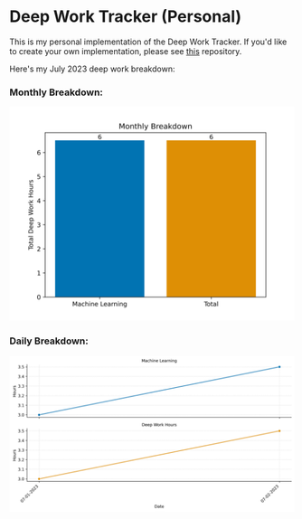 # Deep Work Tracker (Personal)

This is my personal implementation of the Deep Work Tracker. If you'd like to create your own implementation, please see [this](https://github.com/BMCARDONA/deep_work_tracker) repository.
 
Here's my July 2023 deep work breakdown: 

 ### Monthly Breakdown: 
![Bar Chart](July_2023/figures/monthly_breakdown.png) 

 ### Daily Breakdown: 
![Facet Plot](July_2023/figures/daily_breakdown.png)